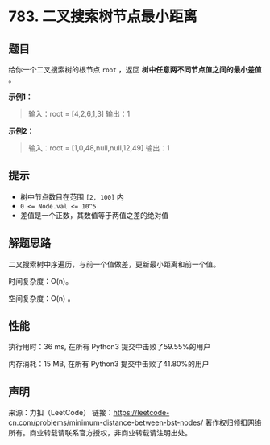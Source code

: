 # 783. 二叉搜索树节点最小距离

## 题目

给你一个二叉搜索树的根节点 `root` ，返回 **树中任意两不同节点值之间的最小差值** 。

**示例1：**

> 输入：root = [4,2,6,1,3]
>    输出：1

**示例2：**

> 输入：root = [1,0,48,null,null,12,49]
> 输出：1

## 提示

* 树中节点数目在范围 `[2, 100]` 内
* `0 <= Node.val <= 10^5`
* 差值是一个正数，其数值等于两值之差的绝对值

## 解题思路

二叉搜索树中序遍历，与前一个值做差，更新最小距离和前一个值。

时间复杂度：O(n)。

空间复杂度：O(n) 。

## 性能

执行用时：36 ms, 在所有 Python3 提交中击败了59.55%的用户

内存消耗：15 MB, 在所有 Python3 提交中击败了41.80%的用户

## 声明

来源：力扣（LeetCode）
链接：https://leetcode-cn.com/problems/minimum-distance-between-bst-nodes/
著作权归领扣网络所有。商业转载请联系官方授权，非商业转载请注明出处。